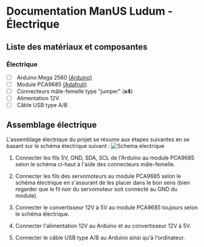 # Documentation ManUS Ludum - Électrique

## Liste des matériaux et composantes
### **Électrique**
- [ ] &nbsp;Arduino Mega 2560  [(Arduino)](https://ca.robotshop.com/fr/products/hitec-hs-422-servo-motor) <br>
- [ ] &nbsp;Module PCA9685 [(Adafruit)](https://learn.adafruit.com/16-channel-pwm-servo-driver?view=all) <br>
- [ ] &nbsp;Connecteurs mâle-femelle type "jumper" (**x4**) <br>
- [ ] &nbsp;Alimentation 12V <br>
- [ ] &nbsp;Câble USB type A/B <br>

## Assemblage électrique
L'assemblage électrique du projet se résume aux étapes suivantes en se basant sur le schéma électrique suivant : ![Schema electrique](https://github.com/frankgigeur/manUS-ludum/blob/main/%C3%89lectrique/Schema_electrique.png)


1. Connecter les fils 5V, GND, SDA, SCL de l'Arduino au module PCA9685 selon le schéma ci-haut à l'aide des connecteurs mâle-femelle.

2. Connecter les fils des servomoteurs au module PCA9685 selon le schéma électrique en s'assurant de les placer dans le bon sens (bien regarder que le fil noir du servomoteur soit connecté au GND du module).

3. Connecter le convertisseur 12V à 5V au module PCA9685 toujours selon le schéma électrique.

4. Connecter l'alimentation 12V au Arduino et au convertisseur 12V à 5V.

5. Connecter le câble USB type A/B au Arduino ainsi qu'à l'ordinateur.
